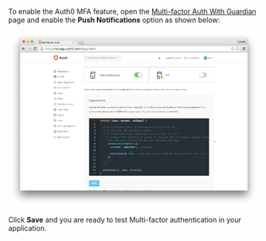 To enable the Auth0 MFA feature, open the <a href="${manage_url}/#/guardian" target="_blank" rel="noreferrer">Multi-factor Auth With Guardian</a> page and enable the __Push Notifications__ option as shown below:

![dashboard MFA with push notification enabled](/media/articles/mfa/guardian-push-enabled.png)

Click __Save__ and you are ready to test Multi-factor authentication in your application.